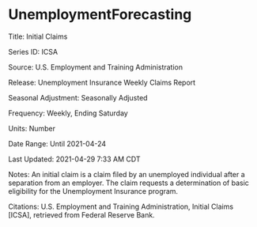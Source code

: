 # UnemploymentForecasting


Title:               Initial Claims

Series ID:           ICSA

Source:              U.S. Employment and Training Administration

Release:             Unemployment Insurance Weekly Claims Report

Seasonal Adjustment: Seasonally Adjusted

Frequency:           Weekly, Ending Saturday

Units:               Number

Date Range:          Until 2021-04-24

Last Updated:        2021-04-29 7:33 AM CDT

Notes:               An initial claim is a claim filed by an unemployed individual after a
                     separation from an employer. The claim requests a determination of
                     basic eligibility for the Unemployment Insurance program.


Citations: U.S. Employment and Training Administration, Initial Claims [ICSA], retrieved from Federal Reserve Bank.
